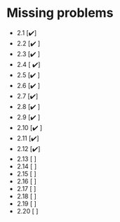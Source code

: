 # Missing problems

- 2.1 [✔️]
- 2.2 [✔️ ]
- 2.3 [✔️ ]
- 2.4 [ ✔️]
- 2.5 [✔️ ]
- 2.6 [✔️ ]
- 2.7 [✔️]
- 2.8 [✔️ ]
- 2.9 [✔️ ]
- 2.10 [✔️ ]
- 2.11 [✔️]
- 2.12 [✔️]
- 2.13 [ ]
- 2.14 [ ]
- 2.15 [ ]
- 2.16 [ ]
- 2.17 [ ]
- 2.18 [ ]
- 2.19 [ ]
- 2.20 [ ]
